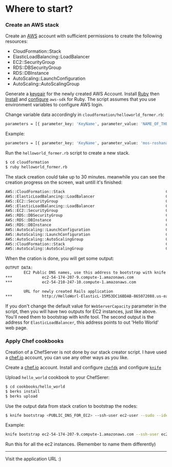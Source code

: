 # Where to start?

### Create an AWS stack
Create an [AWS](http://docs.aws.amazon.com/lambda/latest/dg/setting-up.html) account with sufficient permissions to create the following resources:
  - CloudFormation::Stack
  - ElasticLoadBalancing::LoadBalancer
  - EC2::SecurityGroup
  - RDS::DBSecurityGroup
  - RDS::DBInstance
  - AutoScaling::LaunchConfiguration
  - AutoScaling::AutoScalingGroup

Generate a [keypair](http://docs.aws.amazon.com/AWSEC2/latest/UserGuide/ec2-key-pairs.html#having-ec2-create-your-key-pair) for the newly created AWS Account.
Install [Ruby](https://www.ruby-lang.org/en/documentation/installation/) then [Install](https://aws.amazon.com/sdk-for-ruby/) and [configure](http://docs.aws.amazon.com/sdk-for-ruby/v2/developer-guide/setup-config.html) `aws-sdk` for Ruby. The script assumes that you use environment variables to configure AWS login.

Change variable data accordingly in `cloudformation/helloworld_former.rb`:
```sh
parameters = [{ parameter_key: 'KeyName', parameter_value: 'NAME_OF_THE_CREATED_KEYPAIR' }
```
Example:
```sh
parameters = [{ parameter_key: 'KeyName', parameter_value: 'mos-roshanavand-aws' }
```
Run the `helloworld_former.rb` script to create a new stack.
```sh
$ cd cloudformation
$ ruby helloworld_former.rb
```

The stack creation could take up to 30 minutes. meanwhile you can see the creation progress on the screen, wait untill it's finished:
```sh
AWS::CloudFormation::Stack                                            CREATE_IN_PROGRESS
AWS::ElasticLoadBalancing::LoadBalancer                               CREATE_IN_PROGRESS
AWS::EC2::SecurityGroup                                               CREATE_IN_PROGRESS
AWS::ElasticLoadBalancing::LoadBalancer                               CREATE_COMPLETE
AWS::EC2::SecurityGroup                                               CREATE_COMPLETE
AWS::RDS::DBSecurityGroup                                             CREATE_COMPLETE
AWS::RDS::DBInstance                                                  CREATE_IN_PROGRESS
AWS::RDS::DBInstance                                                  CREATE_COMPLETE
AWS::AutoScaling::LaunchConfiguration                                 CREATE_IN_PROGRESS
AWS::AutoScaling::LaunchConfiguration                                 CREATE_COMPLETE
AWS::AutoScaling::AutoScalingGroup                                    CREATE_IN_PROGRESS
AWS::CloudFormation::Stack                                            CREATE_COMPLETE
AWS::AutoScaling::AutoScalingGroup                                    CREATE_COMPLETE
```
When the cration is done, you will get some output:
```sh
OUTPUT DATA:
        EC2 Public DNS names, use this address to bootstrap with knife
***             ec2-54-174-207-9.compute-1.amazonaws.com
***             ec2-54-210-247-10.compute-1.amazonaws.com

        URL for newly created Rails application
***             http://HelloWorl-ElasticL-15M53DC16BDAB-865072088.us-east-1.elb.amazonaws.com/
````
If you don't change the default value for `WebServerCapacity` parameter in the script, then you will have two outputs for EC2 instances, just like above. You'll need them to bootstrap with knife tool.
The second output is the address for `ElasticLoadBalancer`, this address points to out 'Hello World' web page.

### Apply Chef cookbooks
Creation of a ChefServer is not done by our stack creator script.
I have used a [chef.io](http://chef.io) account, you can use any other ways as you like.

Create a [chef.io](https://www.chef.io/account/login) account.
Install and configure [`chefdk`](https://docs.chef.io/install_dk.html) and configure [`knife`](https://docs.chef.io/knife_configure.html)

Upload `hello_world` cookbook to your ChefSerer:
```sh
$ cd cookbooks/hello_world
$ berks install
$ berks upload
```

Use the output data from stack cration to bootstrap the nodes:
```sh
$ knife bootstrap <PUBLIC_DNS_FOR_EC2> --ssh-user ec2-user --sudo --identity-file <PATH_TO_YOUR_AWS_KEYPAIR_PEM> --run-list hello_world -N <NAME_OF_THE_NODE>
```
Example:
```sh
knife bootstrap ec2-54-174-207-9.compute-1.amazonaws.com --ssh-user ec2-user --sudo --identity-file mos-roshanavand-aws.pem --run-list hello_world -N hello_world_1
```
Run this for all the ec2 instances. (Remember to name them differently)

---

Visit the application URL :)
